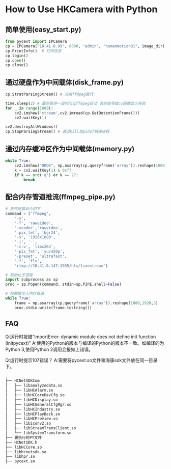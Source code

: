 # How to Use HKCamera with Python

## 简单使用(easy_start.py)

```python
from pycext import IPCamera
cp = IPCamera("10.41.0.99", 8000, "admin", "humanmotion01", image_dir)
cp.PrintInfo()  # 打印信息
cp.login()
cp.open()
cp.close()
```

## 通过硬盘作为中间载体(disk_frame.py)

```python
cp.StratParsingStream() # 先用ffmpeg替代

time.sleep(2) # 最好暂停一段时间让ffmpeg启动 否则会导致cv图像显示失败
for _ in range(1000):
    cv2.imshow('stream',cv2.imread(cp.GetDetentionFrame()))
    cv2.waitKey(1)

cv2.destroyAllWindows()
cp.StopParsingStream() # 通过kill加pidof销毁进程
```

## 通过内存缓冲区作为中间载体(memory.py)

```python
while True:
    cv2.imshow("OKOK", np.asarray(cp.queryframe('array')).reshape(1080,1920,3))
    k = cv2.waitKey(1) & 0xff
    if k == ord('q') or k == 27:
        break
```

## 配合内存管道推流(ffmpeg_pipe.py)

```python
# 首先配置命令如下
command = ['ffmpeg',
    '-y',
    '-f', 'rawvideo',
    '-vcodec','rawvideo',
    '-pix_fmt', 'bgr24',
    '-s', '1920x1080',
    '-i', '-',
    '-c:v', 'libx264',
    '-pix_fmt', 'yuv420p',
    '-preset', 'ultrafast',
    '-f', 'flv',
    'rtmp://10.41.0.147:1935/hls/livestream']

# 初始化子进程
import subprocess as sp
proc = sp.Popen(command, stdin=sp.PIPE,shell=False)

# 帧数据写入内存管道
while True:
    frame = np.asarray(cp.queryframe('array')).reshape(1080,1920,3)
    proc.stdin.write(frame.tostring())
```

## FAQ

Q:运行时报错“ImportError: dynamic module does not define init function (initpycext)”
A:使用的Python的版本与编译的Python的版本不一致。如编译的为Python 3,使用Python 2调用会报如上错误。

Q:运行时提示107错误？
A:需要将pycext.so文件和海康sdk文件放在同一目录下。

```bash
.
├── HCNetSDKCom
│   ├── libanalyzedata.so
│   ├── libHCAlarm.so
│   ├── libHCCoreDevCfg.so
│   ├── libHCDisplay.so
│   ├── libHCGeneralCfgMgr.so
│   ├── libHCIndustry.so
│   ├── libHCPlayBack.so
│   ├── libHCPreview.so
│   ├── libiconv2.so
│   ├── libStreamTransClient.so
│   └── libSystemTransform.so
├── 要执行的PY文件
├── HCNetSDK.h
├── libHCCore.so
├── libhcnetsdk.so
├── libhpr.so
├── pycext.so
```